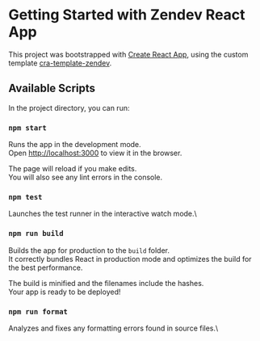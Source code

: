 # Getting Started with Zendev React App

This project was bootstrapped with [Create React App](https://github.com/facebook/create-react-app),
using the custom template [cra-template-zendev](https://github.com/ZendevTech/cra-template-zendev).

## Available Scripts

In the project directory, you can run:

### `npm start`

Runs the app in the development mode.\
Open [http://localhost:3000](http://localhost:3000) to view it in the browser.

The page will reload if you make edits.\
You will also see any lint errors in the console.

### `npm test`

Launches the test runner in the interactive watch mode.\

### `npm run build`

Builds the app for production to the `build` folder.\
It correctly bundles React in production mode and optimizes the build for the best performance.

The build is minified and the filenames include the hashes.\
Your app is ready to be deployed!

### `npm run format`

Analyzes and fixes any formatting errors found in source files.\

